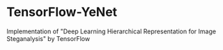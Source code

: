 # TensorFlow-YeNet
Implementation of "Deep Learning Hierarchical Representation for Image Steganalysis" by TensorFlow
